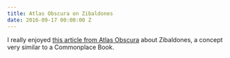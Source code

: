 ```yaml
---
title: Atlas Obscura on Zibaldones
date: 2016-09-17 00:00:00 Z
---
```


I really enjoyed [this article from Atlas Obscura](http://www.atlasobscura.com/articles/how-to-keep-a-zibaldone-a-13thcentury-answer-to-tumblr) about Zibaldones, a concept very similar to a Commonplace Book. 